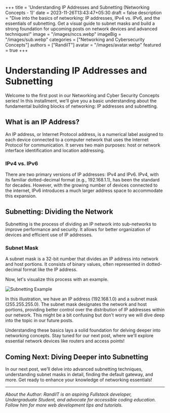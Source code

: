 +++
title = 'Understanding IP Addresses and Subnetting (Networking Concepts - 1)'
date = 2023-11-26T13:43:47+05:30
draft = false
description = "Dive into the basics of networking: IP addresses, IPv4 vs. IPv6, and the essentials of subnetting. Get a visual guide to subnet masks and build a strong foundation for upcoming posts on network devices and advanced techniques!"
image = "/images/nccs.webp"
imageBig = "/images/sub.webp"
categories = ["Networking and Cybersecurity Concepts"]
authors = ["RandilT"]
avatar = "/images/avatar.webp"
featured = true
+++

# Understanding IP Addresses and Subnetting

Welcome to the first post in our Networking and Cyber Security Concepts series! In this installment, we'll give you a basic understanding about the fundamental building blocks of networking: IP addresses and subnetting.

## What is an IP Address?

An IP address, or Internet Protocol address, is a numerical label assigned to each device connected to a computer network that uses the Internet Protocol for communication. It serves two main purposes: host or network interface identification and location addressing.

### IPv4 vs. IPv6

There are two primary versions of IP addresses: IPv4 and IPv6. IPv4, with its familiar dotted-decimal format (e.g., 192.168.1.1), has been the standard for decades. However, with the growing number of devices connected to the internet, IPv6 introduces a much larger address space to accommodate this expansion.

## Subnetting: Dividing the Network

Subnetting is the process of dividing an IP network into sub-networks to improve performance and security. It allows for better organization of devices and efficient use of IP addresses.

### Subnet Mask

A subnet mask is a 32-bit number that divides an IP address into network and host portions. It consists of binary values, often represented in dotted-decimal format like the IP address.

Now, let's visualize this process with an example.

![Subnetting Example](/images/subnets.webp)

In this illustration, we have an IP address (192.168.1.0) and a subnet mask (255.255.255.0). The subnet mask designates the network and host portions, providing better control over the distribution of IP addresses within our network. This might be a bit confusing but don't worry we will dive deep into the topic in our future posts.

Understanding these basics lays a solid foundation for delving deeper into networking concepts. Stay tuned for our next post, where we'll explore essential network devices like routers and access points!

## Coming Next: Diving Deeper into Subnetting

In our next post, we'll delve into advanced subnetting techniques, understanding subnet masks in detail, finding the default gateway, and more. Get ready to enhance your knowledge of networking essentials!

---

_About the Author: RandilT is an aspiring Fullstack developer, Undergraduate Student, and advocate for accessible coding education. Follow him for more web development tips and tutorials._
